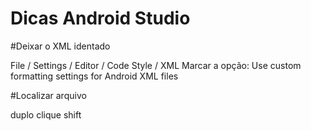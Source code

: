 # Dicas Android Studio

#Deixar o XML identado

File / Settings / Editor / Code Style / XML
Marcar a opção: Use custom formatting settings for Android XML files

#Localizar arquivo

duplo clique shift
